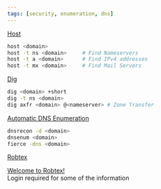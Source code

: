 ```yaml
---
tags: [security, enumeration, dns]
---
```


<u>Host</u>

````bash
host <domain>
host -t ns <domain> 	# Find Nameservers
host -t a <domain> 		# Find IPv4 addresses
host -t mx <domain> 	# Find Mail Servers
````

<u>Dig</u>

````bash
dig <domain> +short
dig -t ns <domain>
dig axfr <domain> @<nameserver> # Zone Transfer
````

<u>Automatic DNS Enumeration</u>

````bash
dnsrecon -d <domain>
dnsenum <domain>
fierce -dns <domain>
````

<u>Robtex</u>
  
   [Welcome to Robtex!](https://www.robtex.com/)  
   Login required for some of the information

